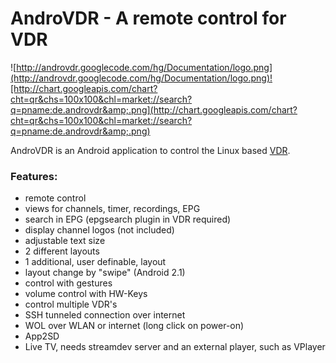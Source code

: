 # AndroVDR - A remote control for VDR #

![http://androvdr.googlecode.com/hg/Documentation/logo.png](http://androvdr.googlecode.com/hg/Documentation/logo.png)![http://chart.googleapis.com/chart?cht=qr&chs=100x100&chl=market://search?q=pname:de.androvdr&amp;.png](http://chart.googleapis.com/chart?cht=qr&chs=100x100&chl=market://search?q=pname:de.androvdr&amp;.png)

AndroVDR is an Android application to control the Linux based [VDR](http://tvdr.de).

### Features: ###
  * remote control
  * views for channels, timer, recordings, EPG
  * search in EPG (epgsearch plugin in VDR required)
  * display channel logos (not included)
  * adjustable text size
  * 2 different layouts
  * 1 additional, user definable, layout
  * layout change by "swipe" (Android 2.1)
  * control with gestures
  * volume control with HW-Keys
  * control multiple VDR's
  * SSH tunneled connection over internet
  * WOL over WLAN or internet (long click on power-on)
  * App2SD
  * Live TV, needs streamdev server and an external player, such as VPlayer